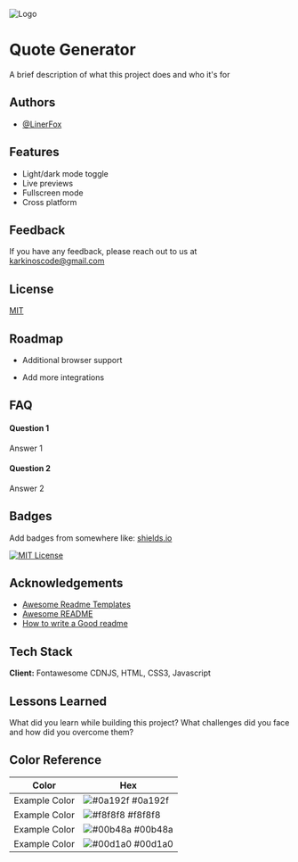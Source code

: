 ![Logo](https://dev-to-uploads.s3.amazonaws.com/uploads/articles/th5xamgrr6se0x5ro4g6.png)

# Quote Generator

A brief description of what this project does and who it's for

## Authors

- [@LinerFox](https://www.github.com/LinerFox)

## Features

- Light/dark mode toggle
- Live previews
- Fullscreen mode
- Cross platform

## Feedback

If you have any feedback, please reach out to us at karkinoscode@gmail.com

## License

[MIT](https://choosealicense.com/licenses/mit/)

## Roadmap

- Additional browser support

- Add more integrations

## FAQ

#### Question 1

Answer 1

#### Question 2

Answer 2

## Badges

Add badges from somewhere like: [shields.io](https://shields.io/)

[![MIT License](https://img.shields.io/badge/License-MIT-green.svg)](https://choosealicense.com/licenses/mit/)

## Acknowledgements

- [Awesome Readme Templates](https://awesomeopensource.com/project/elangosundar/awesome-README-templates)
- [Awesome README](https://github.com/matiassingers/awesome-readme)
- [How to write a Good readme](https://bulldogjob.com/news/449-how-to-write-a-good-readme-for-your-github-project)

## Tech Stack

**Client:** Fontawesome CDNJS, HTML, CSS3, Javascript

## Lessons Learned

What did you learn while building this project? What challenges did you face and how did you overcome them?

## Color Reference

| Color         | Hex                                                              |
| ------------- | ---------------------------------------------------------------- |
| Example Color | ![#0a192f](https://via.placeholder.com/10/0a192f?text=+) #0a192f |
| Example Color | ![#f8f8f8](https://via.placeholder.com/10/f8f8f8?text=+) #f8f8f8 |
| Example Color | ![#00b48a](https://via.placeholder.com/10/00b48a?text=+) #00b48a |
| Example Color | ![#00d1a0](https://via.placeholder.com/10/00b48a?text=+) #00d1a0 |
